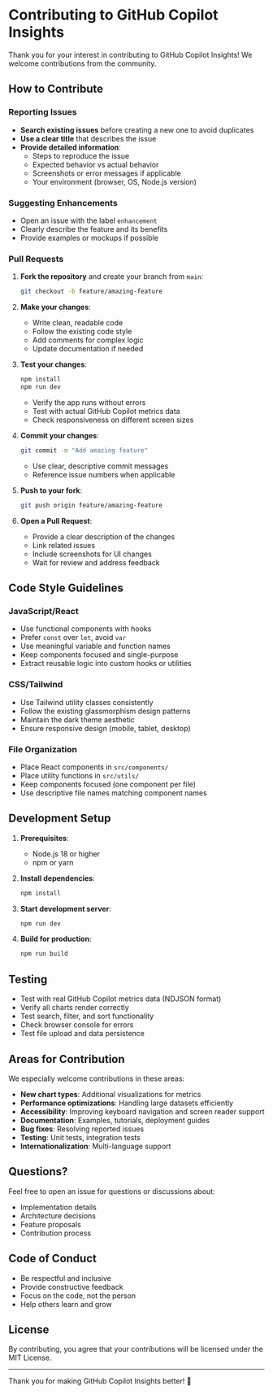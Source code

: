 # Contributing to GitHub Copilot Insights

Thank you for your interest in contributing to GitHub Copilot Insights! We welcome contributions from the community.

## How to Contribute

### Reporting Issues

- **Search existing issues** before creating a new one to avoid duplicates
- **Use a clear title** that describes the issue
- **Provide detailed information**:
  - Steps to reproduce the issue
  - Expected behavior vs actual behavior
  - Screenshots or error messages if applicable
  - Your environment (browser, OS, Node.js version)

### Suggesting Enhancements

- Open an issue with the label `enhancement`
- Clearly describe the feature and its benefits
- Provide examples or mockups if possible

### Pull Requests

1. **Fork the repository** and create your branch from `main`:
   ```bash
   git checkout -b feature/amazing-feature
   ```

2. **Make your changes**:
   - Write clean, readable code
   - Follow the existing code style
   - Add comments for complex logic
   - Update documentation if needed

3. **Test your changes**:
   ```bash
   npm install
   npm run dev
   ```
   - Verify the app runs without errors
   - Test with actual GitHub Copilot metrics data
   - Check responsiveness on different screen sizes

4. **Commit your changes**:
   ```bash
   git commit -m "Add amazing feature"
   ```
   - Use clear, descriptive commit messages
   - Reference issue numbers when applicable

5. **Push to your fork**:
   ```bash
   git push origin feature/amazing-feature
   ```

6. **Open a Pull Request**:
   - Provide a clear description of the changes
   - Link related issues
   - Include screenshots for UI changes
   - Wait for review and address feedback

## Code Style Guidelines

### JavaScript/React
- Use functional components with hooks
- Prefer `const` over `let`, avoid `var`
- Use meaningful variable and function names
- Keep components focused and single-purpose
- Extract reusable logic into custom hooks or utilities

### CSS/Tailwind
- Use Tailwind utility classes consistently
- Follow the existing glassmorphism design patterns
- Maintain the dark theme aesthetic
- Ensure responsive design (mobile, tablet, desktop)

### File Organization
- Place React components in `src/components/`
- Place utility functions in `src/utils/`
- Keep components focused (one component per file)
- Use descriptive file names matching component names

## Development Setup

1. **Prerequisites**:
   - Node.js 18 or higher
   - npm or yarn

2. **Install dependencies**:
   ```bash
   npm install
   ```

3. **Start development server**:
   ```bash
   npm run dev
   ```

4. **Build for production**:
   ```bash
   npm run build
   ```

## Testing

- Test with real GitHub Copilot metrics data (NDJSON format)
- Verify all charts render correctly
- Test search, filter, and sort functionality
- Check browser console for errors
- Test file upload and data persistence

## Areas for Contribution

We especially welcome contributions in these areas:

- **New chart types**: Additional visualizations for metrics
- **Performance optimizations**: Handling large datasets efficiently
- **Accessibility**: Improving keyboard navigation and screen reader support
- **Documentation**: Examples, tutorials, deployment guides
- **Bug fixes**: Resolving reported issues
- **Testing**: Unit tests, integration tests
- **Internationalization**: Multi-language support

## Questions?

Feel free to open an issue for questions or discussions about:
- Implementation details
- Architecture decisions
- Feature proposals
- Contribution process

## Code of Conduct

- Be respectful and inclusive
- Provide constructive feedback
- Focus on the code, not the person
- Help others learn and grow

## License

By contributing, you agree that your contributions will be licensed under the MIT License.

---

Thank you for making GitHub Copilot Insights better! 🚀
